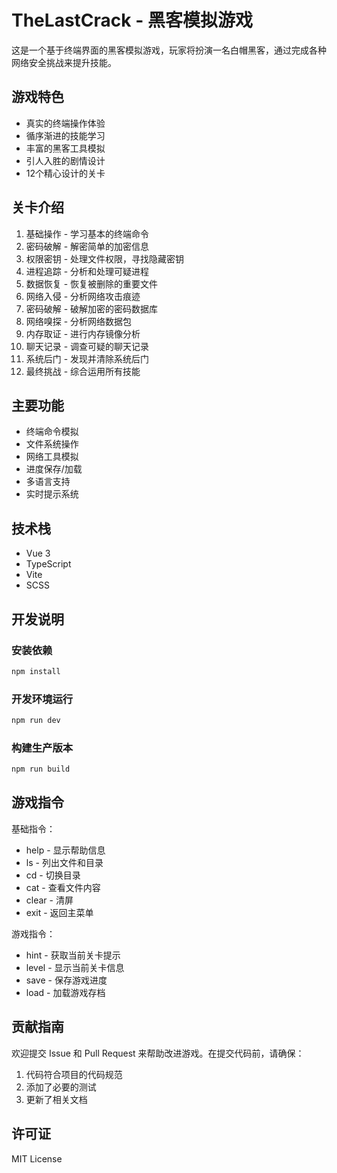 # TheLastCrack - 黑客模拟游戏

这是一个基于终端界面的黑客模拟游戏，玩家将扮演一名白帽黑客，通过完成各种网络安全挑战来提升技能。

## 游戏特色

- 真实的终端操作体验
- 循序渐进的技能学习
- 丰富的黑客工具模拟
- 引人入胜的剧情设计
- 12个精心设计的关卡

## 关卡介绍

1. 基础操作 - 学习基本的终端命令
2. 密码破解 - 解密简单的加密信息
3. 权限密钥 - 处理文件权限，寻找隐藏密钥
4. 进程追踪 - 分析和处理可疑进程
5. 数据恢复 - 恢复被删除的重要文件
6. 网络入侵 - 分析网络攻击痕迹
7. 密码破解 - 破解加密的密码数据库
8. 网络嗅探 - 分析网络数据包
9. 内存取证 - 进行内存镜像分析
10. 聊天记录 - 调查可疑的聊天记录
11. 系统后门 - 发现并清除系统后门
12. 最终挑战 - 综合运用所有技能

## 主要功能

- 终端命令模拟
- 文件系统操作
- 网络工具模拟
- 进度保存/加载
- 多语言支持
- 实时提示系统

## 技术栈

- Vue 3
- TypeScript
- Vite
- SCSS

## 开发说明

### 安装依赖

```bash
npm install
```

### 开发环境运行

```bash
npm run dev
```

### 构建生产版本

```bash
npm run build
```

## 游戏指令

基础指令：
- help - 显示帮助信息
- ls - 列出文件和目录
- cd - 切换目录
- cat - 查看文件内容
- clear - 清屏
- exit - 返回主菜单

游戏指令：
- hint - 获取当前关卡提示
- level - 显示当前关卡信息
- save - 保存游戏进度
- load - 加载游戏存档

## 贡献指南

欢迎提交 Issue 和 Pull Request 来帮助改进游戏。在提交代码前，请确保：

1. 代码符合项目的代码规范
2. 添加了必要的测试
3. 更新了相关文档

## 许可证

MIT License